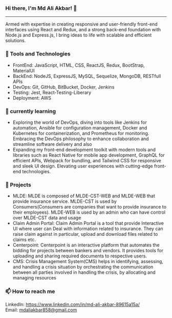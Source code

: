### Hi there, I'm Md Ali Akbar! 👋
---
Armed with expertise in creating responsive and user-friendly front-end interfaces using React and Redux, and a strong back-end foundation with Node.js and Express.js, I bring ideas to 
life with scalable and efficient solutions.

### 🔭 Tools and Technologies<br/>
 - FrontEnd: JavaScript, HTML, CSS, ReactJS, Redux, BootStrap, MaterialUI
 - BackEnd: NodeJS, ExpressJS, MySQL, Sequelize, MongoDB, RESTfull APIs
 - DevOps: Git, GitHub, BitBucket, Docker, Jenkins
 - Testing: Jest, React-Testing-Liberary
 - Deployment: AWS
### 🌱 currently learning<br/>
- Exploring the world of DevOps, diving into tools like Jenkins for automation, Ansible for configuration management, Docker and Kubernetes for containerization, and Prometheus for monitoring. Embracing the DevOps philosophy to enhance collaboration and streamline software delivery and also 
- Expanding my front-end development toolkit with modern tools and libraries such as React Native for mobile app development, GraphQL for efficient APIs, Webpack for bundling, and Tailwind CSS for responsive and sleek UI design. Elevating user experiences with cutting-edge front-end technologies.
### 👯 Projects<br />
 - MLDE: MLDE is composed of MLDE-CST-WEB and MLDE-WEB that provide insurance
         service. MLDE-CST is used by Consumers(Consumers are companies that want
         to provide insurance to their employees). MLDE-WEB is used by an admin
         who can have control over MLDE-CST data and usage
 - Claim Admin Portal: Claim Admin Portal is a tool that provide Interactive UI where user can
         Deal with information related to insurance. They can raise claim against
         in particular, upload and download files related to claims etc.
 - Centerpoint: Centerpoint is an interactive platform that automates the bidding for projects
                between bankers and vendors. It provides tools for uploading and sharing
                required documents to respective users.
 - CMS: Crisis Management System(CMS) helps in identifying, assessing, and
        handling a crisis situation by orchestrating the communication between all
        parties involved in handling the crisis, by allocating and managing resources

<!-- 🤔 I’m looking for help with ... -->
<!-- 💬 Ask me about ... -->
### 📫 How to reach me</br>
LinkedIn: https://www.linkedin.com/in/md-ali-akbar-89615a15a/<br/>
Email: mdaliakbar858@gmail.com
<!-- 😄 Pronouns: ... -->
<!-- ⚡ Fun fact: ... -->

